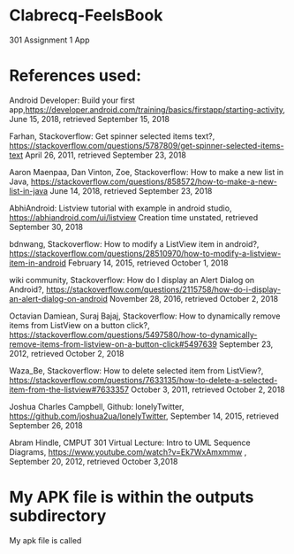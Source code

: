 # Clabrecq-FeelsBook
301 Assignment 1 App
# References used:

Android Developer: Build your first app,https://developer.android.com/training/basics/firstapp/starting-activity, June 15, 2018, retrieved September 15, 2018

Farhan, Stackoverflow: Get spinner selected items text?, https://stackoverflow.com/questions/5787809/get-spinner-selected-items-text April 26, 2011, retrieved September 23, 2018

Aaron Maenpaa, Dan Vinton, Zoe, Stackoverflow: How to make a new list in Java, https://stackoverflow.com/questions/858572/how-to-make-a-new-list-in-java June 14, 2018, retrieved September 23, 2018

AbhiAndroid: Listview tutorial with example in android studio, https://abhiandroid.com/ui/listview Creation time unstated, retrieved September 30, 2018

bdnwang, Stackoverflow: How to modify a ListView item in android?, https://stackoverflow.com/questions/28510970/how-to-modify-a-listview-item-in-android February 14, 2015, retrieved October 1, 2018

wiki community, Stackoverflow: How do I display an Alert Dialog on Android?, https://stackoverflow.com/questions/2115758/how-do-i-display-an-alert-dialog-on-android November 28, 2016, retrieved October 2, 2018

Octavian Damiean, Suraj Bajaj, Stackoverflow: How to dynamically remove items from ListView on a button click?, https://stackoverflow.com/questions/5497580/how-to-dynamically-remove-items-from-listview-on-a-button-click#5497639 September 23, 2012, retrieved October 2, 2018

Waza_Be, Stackoverflow: How to delete selected item from ListView?, https://stackoverflow.com/questions/7633135/how-to-delete-a-selected-item-from-the-listview#7633357 October 3, 2011, retrieved October 2, 2018

Joshua Charles Campbell, Github: lonelyTwitter, https://github.com/joshua2ua/lonelyTwitter, September 14, 2015, retrieved September 26, 2018

Abram Hindle, CMPUT 301 Virtual Lecture: Intro to UML Sequence Diagrams, https://www.youtube.com/watch?v=Ek7WxAmxmmw , September 20, 2012, retrieved October 3,2018


# My APK file is within the outputs subdirectory

My apk file is called 
